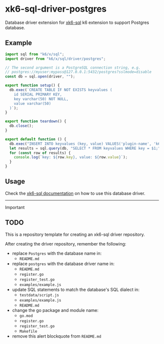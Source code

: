 # xk6-sql-driver-postgres

Database driver extension for [xk6-sql](https://github.com/grafana/xk6-sql) k6 extension to support Postgres database.

## Example

```JavaScript file=examples/example.js
import sql from "k6/x/sql";
import driver from "k6/x/sql/driver/postgres";

// The second argument is a PostgreSQL connection string, e.g.
// postgres://myuser:mypass@127.0.0.1:5432/postgres?sslmode=disable
const db = sql.open(driver, "");

export function setup() {
  db.exec(`CREATE TABLE IF NOT EXISTS keyvalues (
    id SERIAL PRIMARY KEY,
    key varchar(50) NOT NULL,
    value varchar(50)
  )`);
}

export function teardown() {
  db.close();
}

export default function () {
  db.exec("INSERT INTO keyvalues (key, value) VALUES('plugin-name', 'k6-plugin-sql');");
  let results = sql.query(db, "SELECT * FROM keyvalues WHERE key = $1;", "plugin-name");
  for (const row of results) {
    console.log(`key: ${row.key}, value: ${row.value}`);
  }
}
```

## Usage

Check the [xk6-sql documentation](https://github.com/grafana/xk6-sql) on how to use this database driver.

---

> [!IMPORTANT]
>
> ## TODO
>
> This is a repository template for creating an xk6-sql driver repository.
>
> After creating the driver repository, remember the following:
>
> - replace `Postgres` with the database name in:
>   -  `README.md`
> - replace `postgres` with the database driver name in:
>   - `README.md`
>   - `register.go`
>   - `register_test.go`
>   - `examples/example.js`
> - update SQL statements to match the database's SQL dialect in:
>   -  `testdata/script.js`
>   -  `examples/example.js`
>   -  `README.md`
> - change the go package and module name:
>   - `go.mod`
>   - `register.go`
>   - `register_test.go`
>   - `Makefile`
> - remove this alert blockquote from `README.md`


